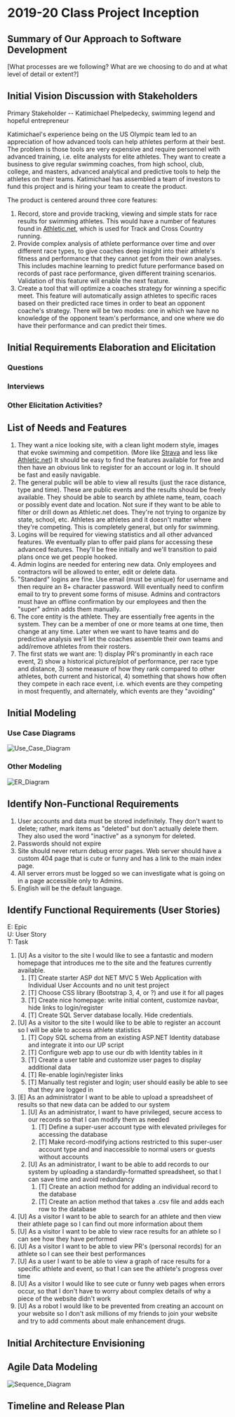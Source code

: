 2019-20 Class Project Inception
=====================================

## Summary of Our Approach to Software Development

[What processes are we following?  What are we choosing to do and at what level of detail or extent?]

## Initial Vision Discussion with Stakeholders

Primary Stakeholder -- Katimichael Phelpedecky, swimming legend and hopeful entrepreneur

Katimichael's experience being on the US Olympic team led to an appreciation of how advanced tools can help athletes perform at their best.  The problem is those tools are very expensive and require personnel with advanced training, i.e. elite analysts for elite athletes.  They want to create a business to give regular swimming coaches, from high school, club, college, and masters, advanced analytical and predictive tools to help the athletes on their teams.  Katimichael has assembled a team of investors to fund this project and is hiring your team to create the product.

The product is centered around three core features:

1. Record, store and provide tracking, viewing and simple stats for race results for swimming athletes.  This would have a number of features found in [Athletic.net](https://www.athletic.net/), which is used for Track and Cross Country running.
2. Provide complex analysis of athlete performance over time and over different race types, to give coaches deep insight into their athlete's fitness and performance that they cannot get from their own analyses.  This includes machine learning to predict future performance based on records of past race performance, given different training scenarios.  Validation of this feature will enable the next feature.
3. Create a tool that will optimize a coaches strategy for winning a specific meet.  This feature will automatically assign athletes to specific races based on their predicted race times in order to beat an opponent coache's strategy.  There will be two modes: one in which we have no knowledge of the opponent team's performance, and one where we do have their performance and can predict their times.

## Initial Requirements Elaboration and Elicitation

### Questions

### Interviews

### Other Elicitation Activities?

## List of Needs and Features

1. They want a nice looking site, with a clean light modern style, images that evoke swimming and competition.  (More like [Strava](https://www.strava.com/features) and less like [Athletic.net](https://www.athletic.net/TrackAndField/Division/Event.aspx?DivID=100004&Event=14))  It should be easy to find the features available for free and then have an obvious link to register for an account or log in.  It should be fast and easily navigable.  
2. The general public will be able to view all results (just the race distance, type and time).  These are public events and the results should be freely available.  They should be able to search by athlete name, team, coach or possibly event date and location.  Not sure if they want to be able to filter or drill down as Athletic.net does.  They're not trying to organize by state, school, etc. Athletes are athletes and it doesn't matter where they're competing.  This is completely general, but only for swimming.
3. Logins will be required for viewing statistics and all other advanced features.  We eventually plan to offer paid plans for accessing these advanced features.  They'll be free initially and we'll transition to paid plans once we get people hooked.
4. Admin logins are needed for entering new data.  Only employees and contractors will be allowed to enter, edit or delete data.
5. "Standard" logins are fine.  Use email (must be unique) for username and then require an 8+ character password.  Will eventually need to confirm email to try to prevent some forms of misuse.  Admins and contractors must have an offline confirmation by our employees and then the "super" admin adds them manually.
6. The core entity is the athlete.  They are essentially free agents in the system.  They can be a member of one or more teams at one time, then change at any time.  Later when we want to have teams and do predictive analysis we'll let the coaches assemble their own teams and add/remove athletes from their rosters.
7. The first stats we want are: 1) display PR's prominantly in each race event, 2) show a historical picture/plot of performance, per race type and distance, 3) some measure of how they rank compared to other athletes, both current and historical, 4) something that shows how often they compete in each race event, i.e. which events are they competing in most frequently, and alternately, which events are they "avoiding"

## Initial Modeling

### Use Case Diagrams
![Use_Case_Diagram](UML_use_case_diagram.jpg)
### Other Modeling
![ER_Diagram](erdiagram.jpg)

## Identify Non-Functional Requirements

1. User accounts and data must be stored indefinitely.  They don't want to delete; rather, mark items as "deleted" but don't actually delete them.  They also used the word "inactive" as a synonym for deleted.
2. Passwords should not expire
3. Site should never return debug error pages.  Web server should have a custom 404 page that is cute or funny and has a link to the main index page.
4. All server errors must be logged so we can investigate what is going on in a page accessible only to Admins.
5. English will be the default language.

## Identify Functional Requirements (User Stories)

E: Epic  
U: User Story  
T: Task  

1. [U] As a visitor to the site I would like to see a fantastic and modern homepage that introduces me to the site and the features currently available.
   1. [T] Create starter ASP dot NET MVC 5 Web Application with Individual User Accounts and no unit test project
   2. [T] Choose CSS library (Bootstrap 3, 4, or ?) and use it for all pages
   3. [T] Create nice homepage: write initial content, customize navbar, hide links to login/register
   4. [T] Create SQL Server database locally. Hide credentials.
2. [U] As a visitor to the site I would like to be able to register an account so I will be able to access athlete statistics
   1. [T] Copy SQL schema from an existing ASP.NET Identity database and integrate it into our UP script
   2. [T] Configure web app to use our db with Identity tables in it
   3. [T] Create a user table and customize user pages to display additional data
   4. [T] Re-enable login/register links
   5. [T] Manually test register and login; user should easily be able to see that they are logged in
3. [E] As an administrator I want to be able to upload a spreadsheet of results so that new data can be added to our system
   1. [U] As an administrator, I want to have privileged, secure access to our records so that I can modify them as needed
      1. [T] Define a super-user account type with elevated privileges for accessing the database
      2. [T] Make record-modifying actions restricted to this super-user account type and and inaccessible to normal users or guests without accounts
   2. [U] As an administrator, I want to be able to add records to our system by uploading a standardly-formatted spreadsheet, so that I can save time and avoid redundancy
      1. [T] Create an action method for adding an individual record to the database
      2. [T] Create an action method that takes a .csv file and adds each row to the database
4. [U] As a visitor I want to be able to search for an athlete and then view their athlete page so I can find out more information about them
5. [U] As a visitor I want to be able to view race results for an athlete so I can see how they have performed
6. [U] As a visitor I want to be able to view PR's (personal records) for an athlete so I can see their best performances
7. [U] As a user I want to be able to view a graph of race results for a specific athlete and event, so that I can see the athlete's progress over time
8. [U] As a visitor I would like to see cute or funny web pages when errors occur, so that I don't have to worry about complex details of why a piece of the website didn't work
9. [U] As a robot I would like to be prevented from creating an account on your website so I don't ask millions of my friends to join your website and try to add comments about male enhancement drugs.

## Initial Architecture Envisioning

## Agile Data Modeling
![Sequence_Diagram](UML_sequence_diagram.jpg)

## Timeline and Release Plan